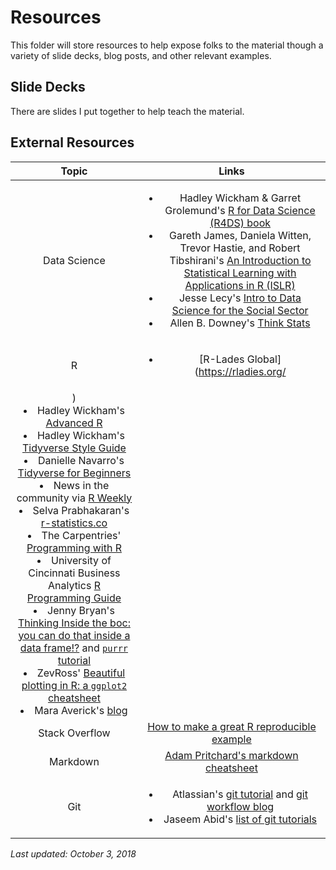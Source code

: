 # Resources

This folder will store resources to help expose folks to the material though a variety of slide decks, blog posts, and other relevant examples.

## Slide Decks

There are slides I put together to help teach the material. 

## External Resources

| **Topic** | **Links** |
| :-------: | :-------: |
| Data Science | <ul><li>Hadley Wickham & Garret Grolemund's [R for Data Science (R4DS) book ](http://r4ds.had.co.nz/)</li><li>Gareth James, Daniela Witten, Trevor Hastie, and Robert Tibshirani's [An Introduction to Statistical Learning with Applications in R (ISLR)](http://www-bcf.usc.edu/~gareth/ISL/)</li><li>Jesse Lecy's [Intro to Data Science for the Social Sector](https://ds4ps.github.io/Data-Science-Class/TEXTBOOK/docs/index.html)</li><li>Allen B. Downey's [Think Stats](https://greenteapress.com/wp/think-stats-2e/)</li></ul>|
| R | <ul><li>[R-Lades Global](https://rladies.org/
)</li><li>Hadley Wickham's [Advanced R](adv-r.had.co.nz/)</li><li>Hadley Wickham's [Tidyverse Style Guide](http://style.tidyverse.org/)</li><li>Danielle Navarro's [Tidyverse for Beginners](https://slides.com/djnavarro/tidyverse-for-beginners#/)</li><li>News in the community via [R Weekly](https://rweekly.org/)</li><li>Selva Prabhakaran's [r-statistics.co](r-statistics.co/)</li><li>The Carpentries' [Programming with R](https://swcarpentry.github.io/r-novice-inflammation/)</li><li>University of Cincinnati Business Analytics [R Programming Guide](https://uc-r.github.io/)</li><li> Jenny Bryan's [Thinking Inside the boc: you can do that inside a data frame!?](https://www.rstudio.com/resources/webinars/thinking-inside-the-box-you-can-do-that-inside-a-data-frame/) and [`purrr` tutorial](https://jennybc.github.io/purrr-tutorial/)</li><li> ZevRoss' [Beautiful plotting in R: a `ggplot2` cheatsheet](http://zevross.com/blog/2014/08/04/beautiful-plotting-in-r-a-ggplot2-cheatsheet-3/)</li><li>Mara Averick's [blog](https://maraaverick.rbind.io/)</li></ul> |
| Stack Overflow | [How to make a great R reproducible example](https://stackoverflow.com/questions/5963269/how-to-make-a-great-r-reproducible-example)|
| Markdown | [Adam Pritchard's markdown cheatsheet](https://github.com/adam-p/markdown-here/wiki/Markdown-Cheatsheet) |
| Git | <ul><li>Atlassian's [git tutorial](https://www.atlassian.com/git/tutorials/learn-git-with-bitbucket-cloud) and [git workflow blog](https://www.atlassian.com/blog/git/simple-git-workflow-simple)</li><li> Jaseem Abid's [list of git tutorials](https://gist.github.com/jaseemabid/1321592)</li></ul> |

*Last updated: October 3, 2018*

